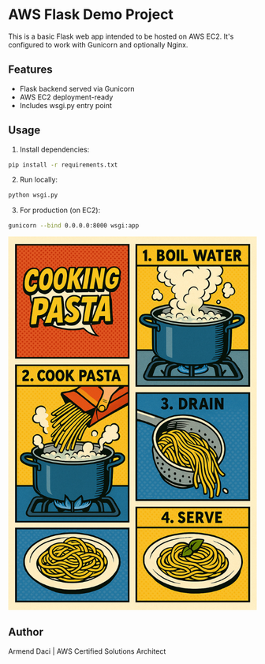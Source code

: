 # AWS Flask Demo Project

This is a basic Flask web app intended to be hosted on AWS EC2. It's configured to work with Gunicorn and optionally Nginx.

## Features
- Flask backend served via Gunicorn
- AWS EC2 deployment-ready
- Includes wsgi.py entry point

## Usage

1. Install dependencies:
```bash
pip install -r requirements.txt
```

2. Run locally:
```bash
python wsgi.py
```

3. For production (on EC2):
```bash
gunicorn --bind 0.0.0.0:8000 wsgi:app
```

![Flask App Screenshot](https://raw.githubusercontent.com/supernova117/aws-flask-ec2-s3-demo/main/flask-demo-screenshot.png)

## Author
Armend Daci | AWS Certified Solutions Architect


